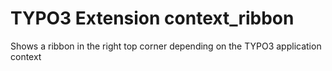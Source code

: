 # TYPO3 Extension context_ribbon
Shows a ribbon in the right top corner depending on the TYPO3 application context
